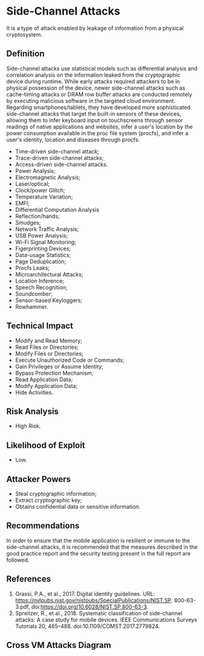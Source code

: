# Side-Channel Attacks

It is a type of attack enabled by leakage of information from a physical cryptosystem.


## Definition

Side-channel attacks use statistical models such as differential analysis and correlation analysis on the information leaked from the cryptographic device during runtime. While early attacks required attackers to be in physical possession of the device, newer side-channel attacks such as cache-timing attacks or DRAM row buffer attacks are conducted remotely by executing malicious software in the targeted cloud environment. Regarding smartphones/tablets, they have developed more sophisticated side-channel attacks that target the built-in sensors of these devices, allowing them to infer keyboard input on touchscreens through sensor readings of native applications and websites, infer a user's location by the power consumption available in the proc file system (procfs), and infer a user's identity, location and diseases through procfs.

 * Time-driven side-channel attack;
 * Trace-driven side-channel attacks;
 * Access-driven side-channel attacks.
 * Power Analysis;
 * Electromagnetic Analysis;
 * Laser/optical;
 * Clock/power Glitch;
 * Temperature Variation;
 * EMFI;
 * Differential Computation Analysis
 * Reflection/hands;
 * Smudges;
 * Network Traffic Analysis;
 * USB Power Analysis;
 * Wi-Fi Signal Monitoring;
 * Figerprinting Devices;
 * Data-usage Statistics;
 * Page Deduplication;
 * Procfs Leaks;
 * Microarchitectural Attacks;
 * Location Inference;
 * Speech Recognition;
 * Soundcomber;
 * Sensor-based Keyloggers;
 * Rowhammer.

## Technical Impact
* Modify and Read Memory; 
* Read Files or Directories; 
* Modify Files or Directories; 
* Execute Unauthorized Code or Commands; 
* Gain Privileges or Assume Identity; 
* Bypass Protection Mechanism; 
* Read Application Data; 
* Modify Application Data; 
* Hide Activities.

## Risk Analysis
  * High Risk.

## Likelihood of Exploit
  * Low.


## Attacker Powers

 * Steal cryptographic information;
 * Extract cryptographic key;
 * Obtains confidential data or sensitive information.

## Recommendations

In order to ensure that the mobile application is resilient or immune to the side-channel attacks, it is recommended that the measures described in the good practice report and the security testing present in the full report are followed.

## References
1. Grassi, P.A., et al., 2017. Digital identity guidelines. URL: https://nvlpubs.nist.gov/nistpubs/SpecialPublications/NIST.SP.
800-63-3.pdf, doi:https://doi.org/10.6028/NIST.SP.800-63-3.
2. Spreitzer, R., et al., 2018. Systematic classification of side-channel attacks: A case study for mobile devices. IEEE Communications Surveys Tutorials 20, 465–488. doi:10.1109/COMST.2017.2779824.

## Cross VM Attacks Diagram


